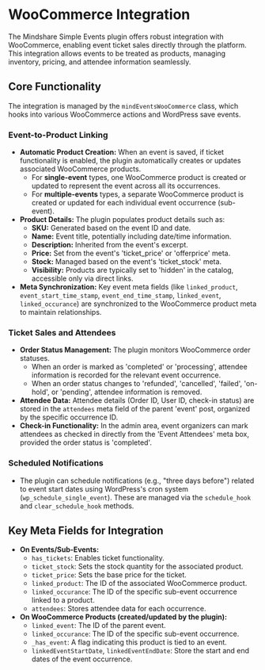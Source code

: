 # WooCommerce Integration

The Mindshare Simple Events plugin offers robust integration with WooCommerce, enabling event ticket sales directly through the platform. This integration allows events to be treated as products, managing inventory, pricing, and attendee information seamlessly.

## Core Functionality

The integration is managed by the `mindEventsWooCommerce` class, which hooks into various WooCommerce actions and WordPress save events.

### Event-to-Product Linking

- **Automatic Product Creation:** When an event is saved, if ticket functionality is enabled, the plugin automatically creates or updates associated WooCommerce products.
  - For **single-event** types, one WooCommerce product is created or updated to represent the event across all its occurrences.
  - For **multiple-events** types, a separate WooCommerce product is created or updated for each individual event occurrence (sub-event).
- **Product Details:** The plugin populates product details such as:
  - **SKU:** Generated based on the event ID and date.
  - **Name:** Event title, potentially including date/time information.
  - **Description:** Inherited from the event's excerpt.
  - **Price:** Set from the event's 'ticket_price' or 'offerprice' meta.
  - **Stock:** Managed based on the event's 'ticket_stock' meta.
  - **Visibility:** Products are typically set to 'hidden' in the catalog, accessible only via direct links.
- **Meta Synchronization:** Key event meta fields (like `linked_product`, `event_start_time_stamp`, `event_end_time_stamp`, `linked_event`, `linked_occurance`) are synchronized to the WooCommerce product meta to maintain relationships.

### Ticket Sales and Attendees

- **Order Status Management:** The plugin monitors WooCommerce order statuses.
  - When an order is marked as 'completed' or 'processing', attendee information is recorded for the relevant event occurrence.
  - When an order status changes to 'refunded', 'cancelled', 'failed', 'on-hold', or 'pending', attendee information is removed.
- **Attendee Data:** Attendee details (Order ID, User ID, check-in status) are stored in the `attendees` meta field of the parent 'event' post, organized by the specific occurrence ID.
- **Check-in Functionality:** In the admin area, event organizers can mark attendees as checked in directly from the 'Event Attendees' meta box, provided the order status is 'completed'.

### Scheduled Notifications

- The plugin can schedule notifications (e.g., "three days before") related to event start dates using WordPress's cron system (`wp_schedule_single_event`). These are managed via the `schedule_hook` and `clear_schedule_hook` methods.

## Key Meta Fields for Integration

- **On Events/Sub-Events:**
  - `has_tickets`: Enables ticket functionality.
  - `ticket_stock`: Sets the stock quantity for the associated product.
  - `ticket_price`: Sets the base price for the ticket.
  - `linked_product`: The ID of the associated WooCommerce product.
  - `linked_occurance`: The ID of the specific sub-event occurrence linked to a product.
  - `attendees`: Stores attendee data for each occurrence.
- **On WooCommerce Products (created/updated by the plugin):**
  - `linked_event`: The ID of the parent event.
  - `linked_occurance`: The ID of the specific sub-event occurrence.
  - `_has_event`: A flag indicating this product is tied to an event.
  - `linkedEventStartDate`, `linkedEventEndDate`: Store the start and end dates of the event occurrence.
